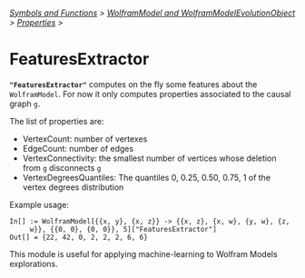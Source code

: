 ###### [Symbols and Functions](/README.md#symbols-and-functions) > [WolframModel and WolframModelEvolutionObject](../WolframModelAndWolframModelEvolutionObject.md) > [Properties](../WolframModelAndWolframModelEvolutionObject.md#properties) >

# FeaturesExtractor

**`"FeaturesExtractor"`** computes on the fly some features about the `WolframModel`. For now it only computes properties associated to the causal graph `g`.

The list of properties are:
- VertexCount: number of vertexes
- EdgeCount: number of edges
- VertexConnectivity: the smallest number of vertices whose deletion from `g` disconnects `g`
- VertexDegreesQuantiles: The quantiles 0, 0.25, 0.50, 0.75, 1 of the vertex degrees distribution


Example usage:
```wl
In[] := WolframModel[{{x, y}, {x, z}} -> {{x, z}, {x, w}, {y, w}, {z, 
     w}}, {{0, 0}, {0, 0}}, 5]["FeaturesExtractor"]
Out[] = {22, 42, 0, 2, 2, 2, 6, 6}
```

This module is useful for applying machine-learning to Wolfram Models explorations.
